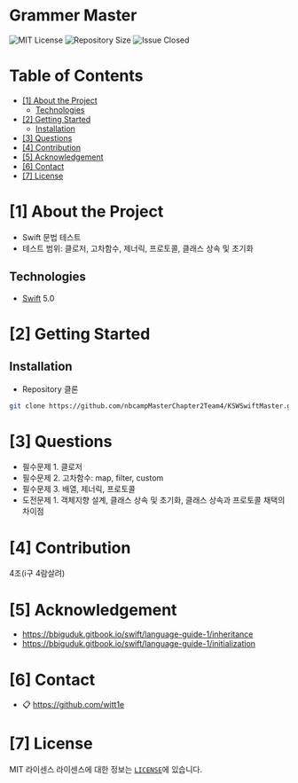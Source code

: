 # Grammer Master
<!--배지-->
![MIT License][license-shield] ![Repository Size][repository-size-shield] ![Issue Closed][issue-closed-shield]

<!--목차-->
# Table of Contents
- [[1] About the Project](#1-about-the-project)
  - [Technologies](#technologies)
- [[2] Getting Started](#2-getting-started)
  - [Installation](#installation)
- [[3] Questions](#3-questions)
- [[4] Contribution](#4-contribution)
- [[5] Acknowledgement](#5-acknowledgement)
- [[6] Contact](#6-contact)
- [[7] License](#7-license)

# [1] About the Project
- Swift 문법 테스트
- 테스트 범위: 클로저, 고차함수, 제너릭, 프로토콜, 클래스 상속 및 초기화
>

## Technologies
- [Swift](https://www.swift.org) 5.0

# [2] Getting Started

## Installation
- Repository 클론
```bash
git clone https://github.com/nbcampMasterChapter2Team4/KSWSwiftMaster.git
```

# [3] Questions
- 필수문제 1. 클로저
- 필수문제 2. 고차함수: map, filter, custom
- 필수문제 3. 배열, 제너릭, 프로토콜
- 도전문제 1. 객체지향 설계, 클래스 상속 및 초기화, 클래스 상속과 프로토콜 채택의 차이점

# [4] Contribution
4조(i구 4람살려)

# [5] Acknowledgement
- https://bbiguduk.gitbook.io/swift/language-guide-1/inheritance
- https://bbiguduk.gitbook.io/swift/language-guide-1/initialization

# [6] Contact
- 📋 https://github.com/witt1e

# [7] License
MIT 라이센스
라이센스에 대한 정보는 [`LICENSE`][license-url]에 있습니다.

<!--Url for Badges-->
[license-shield]: https://img.shields.io/github/license/dev-ujin/readme-template?labelColor=D8D8D8&color=04B4AE
[repository-size-shield]: https://img.shields.io/github/repo-size/dev-ujin/readme-template?labelColor=D8D8D8&color=BE81F7
[issue-closed-shield]: https://img.shields.io/github/issues-closed/dev-ujin/readme-template?labelColor=D8D8D8&color=FE9A2E

<!--URLS-->
[license-url]: LICENSE.md
